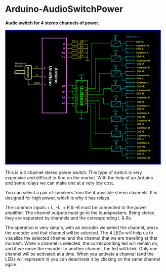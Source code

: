 # Arduino-AudioSwitchPower
**Audio switch for 4 stereo channels of power.**

![](https://github.com/Democrito/Arduino-AudioSwitchPower/blob/main/scheme/scheme_v5.PNG)

This is a 4 channel stereo power switch. This type of switch is very expensive and difficult to find on the market. With the help of an Arduino and some relays we can make one at a very low cost.

You can select a pair of speakers from the 4 possible stereo channels. It is designed for high power, which is why it has relays.

The common inputs + L, -L, + R & -R must be connected to the power amplifier. The channel outputs must go to the loudspeakers. Being stereo, they are separated by channels and the corresponding L & Rs.

The operation is very simple, with an encoder we select the channel, press the encoder and that channel will be selected. The 4 LEDs will help us to visualize the selected channel and the channel that we are traveling at that moment. When a channel is selected, the corresponding led will remain on, and if we move the encoder to another channel, the led will blink. Only one channel will be activated at a time. When you activate a channel (and the LEDs will represent it) you can deactivate it by clicking on the same channel again.
